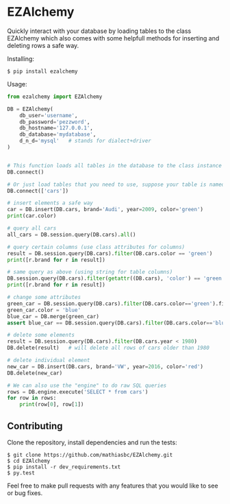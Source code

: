 EZAlchemy
=========

Quickly interact with your database by loading tables to the class EZAlchemy
which also comes with some helpfull methods for inserting and deleting rows
a safe way.

Installing:

    $ pip install ezalchemy

Usage:

```python
from ezalchemy import EZAlchemy

DB = EZAlchemy(
    db_user='username',
    db_password='pezzword',
    db_hostname='127.0.0.1',
    db_database='mydatabase',
    d_n_d='mysql'   # stands for dialect+driver
)


# This function loads all tables in the database to the class instance DB
DB.connect()

# Or just load tables that you need to use, suppose your table is named "cars"
DB.connect(['cars'])

# insert elements a safe way
car = DB.insert(DB.cars, brand='Audi', year=2009, color='green')
print(car.color)

# query all cars
all_cars = DB.session.query(DB.cars).all()

# query certain columns (use class attributes for columns)
result = DB.session.query(DB.cars).filter(DB.cars.color == 'green')
print([r.brand for r in result])

# same query as above (using string for table columns)
DB.session.query(DB.cars).filter(getattr((DB.cars), 'color') == 'green')
print([r.brand for r in result]) 

# change some attributes
green_car = DB.session.query(DB.cars).filter(DB.cars.color=='green').first()
green_car.color = 'blue'
blue_car = DB.merge(green_car)
assert blue_car == DB.session.query(DB.cars).filter(DB.cars.color=='blue').first()

# delete some elements
result = DB.session.query(DB.cars).filter(DB.cars.year < 1980)
DB.delete(result)   # will delete all rows of cars older than 1980

# delete individual element
new_car = DB.insert(DB.cars, brand='VW', year=2016, color='red')
DB.delete(new_car)

# We can also use the "engine" to do raw SQL queries
rows = DB.engine.execute('SELECT * from cars')
for row in rows:
    print(row[0], row[1])
```

Contributing
-----------

Clone the repository, install dependencies and run the tests:

    $ git clone https://github.com/mathiasbc/EZAlchemy.git
    $ cd EZAlchemy
    $ pip install -r dev_requirements.txt
    $ py.test

Feel free to make pull requests with any features that you would like to see or bug fixes.